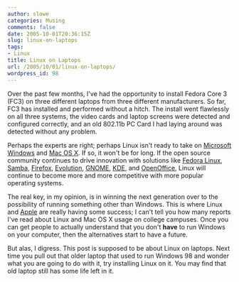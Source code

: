 ```yaml
---
author: slowe
categories: Musing
comments: false
date: 2005-10-01T20:36:15Z
slug: linux-on-laptops
tags:
- Linux
title: Linux on Laptops
url: /2005/10/01/linux-on-laptops/
wordpress_id: 98
---
```


Over the past few months, I've had the opportunity to install Fedora Core 3 (FC3) on three different laptops from three different manufacturers. So far, FC3 has installed and performed without a hitch. The install went flawlessly on all three systems, the video cards and laptop screens were detected and configured correctly, and an old 802.11b PC Card I had laying around was detected without any problem.

Perhaps the experts are right; perhaps Linux isn't ready to take on [Microsoft Windows](http://www.microsoft.com/windows/) and [Mac OS X](http://www.apple.com/macosx/). If so, it won't be for long. If the open source community continues to drive innovation with solutions like [Fedora Linux](http://fedora.redhat.com/), [Samba](http://www.samba.org/), [Firefox](http://www.mozilla.org/products/firefox/), [Evolution](http://www.gnome.org/projects/evolution/), [GNOME](http://www.gnome.org/), [KDE](http://www.kde.org/), and [OpenOffice](http://www.openoffice.org/), Linux will continue to become more and more competitive with more popular operating systems.

The real key, in my opinion, is in winning the next generation over to the possibility of running something other than Windows. This is where Linux and [Apple](http://www.apple.com/) are really having some success; I can't tell you how many reports I've read about Linux and Mac OS X usage on college campuses. Once you can get people to actually understand that you don't **have** to run Windows on your computer, then the alternatives start to have a future.

But alas, I digress. This post is supposed to be about Linux on laptops. Next time you pull out that older laptop that used to run Windows 98 and wonder what you are going to do with it, try installing Linux on it. You may find that old laptop still has some life left in it.
